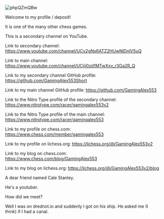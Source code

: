 ![phpQZmQBw](https://user-images.githubusercontent.com/108351366/176209240-59418498-cc34-4690-a08b-4ed4934bb3db.jpeg)


Welcome to my profile / deposit!


It is one of the many other chess games.


This is a secondary channel on YouTube.




Link to secondary channel: https://www.youtube.com/channel/UCv2gNs6ATZ2HUwNlDnlV5uQ


Link to main channel: https://www.youtube.com/channel/UCjii0zd1MTwXxv_r3Ga2R_Q


Link to my secondary channel GitHub profile: https://github.com/GamingAlex553Short


Link to my main channel GitHub profile: https://github.com/GamingAlex553


Link to the Nitro Type profile of the secondary channel: https://www.nitrotype.com/racer/gamingalex553v2


Link to the Nitro Type profile of the main channel: https://www.nitrotype.com/racer/gamingalex553


Link to my profile on chess.com: https://www.chess.com/member/gamingalex553


Link to my profile on lichess.org: https://lichess.org/@/GamingAlex553v2


Link to my blog on chess.com: https://www.chess.com/blog/GamingAlex553


Link to my blog on lichess.org: https://lichess.org/@/GamingAlex553v2/blog




A dear friend named Cale Stanley.

He's a youtuber.

How did we meet?

Well I was on drednot.io and suddenly I got on his ship.
He asked me (I think) if I had a canal.
